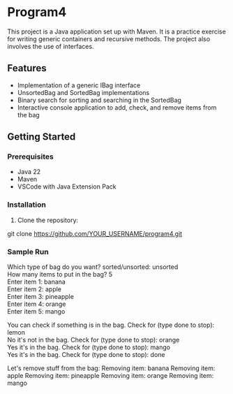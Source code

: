 # Program4

This project is a Java application set up with Maven. It is a practice exercise for writing generic containers and recursive methods. The project also involves the use of interfaces.

## Features

- Implementation of a generic IBag interface
- UnsortedBag and SortedBag implementations
- Binary search for sorting and searching in the SortedBag
- Interactive console application to add, check, and remove items from the bag

## Getting Started

### Prerequisites

- Java 22
- Maven
- VSCode with Java Extension Pack

### Installation

1. Clone the repository:

git clone https://github.com/YOUR_USERNAME/program4.git


### Sample Run 
Which type of bag do you want?  sorted/unsorted: unsorted   
How many items to put in the bag? 5  
Enter item 1: banana  
Enter item 2: apple  
Enter item 3: pineapple  
Enter item 4: orange  
Enter item 5: mango  

You can check if something is in the bag. Check for (type done to stop): lemon  
No it's not in the bag.
Check for (type done to stop): orange  
Yes it's in the bag.
Check for (type done to stop): mango  
Yes it's in the bag.
Check for (type done to stop): done

Let's remove stuff from the bag:
Removing item: banana
Removing item: apple
Removing item: pineapple
Removing item: orange
Removing item: mango